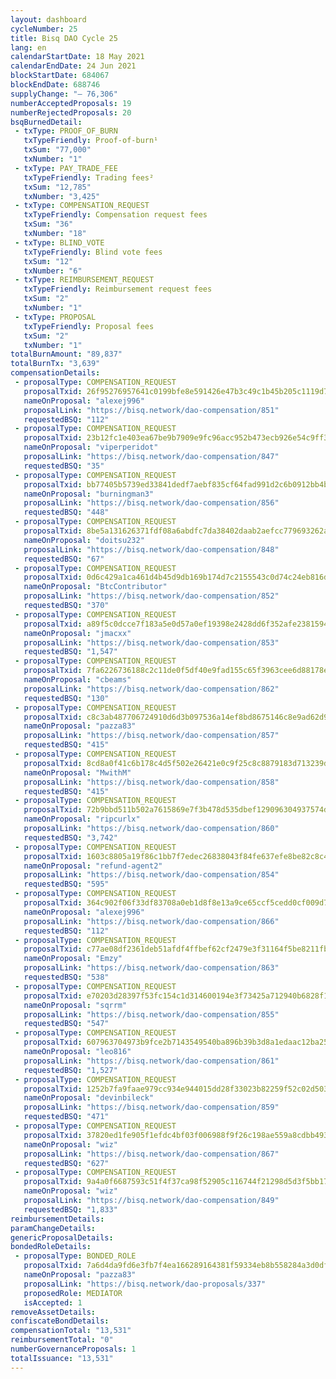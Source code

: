 ```yaml
---
layout: dashboard
cycleNumber: 25
title: Bisq DAO Cycle 25
lang: en
calendarStartDate: 18 May 2021
calendarEndDate: 24 Jun 2021
blockStartDate: 684067
blockEndDate: 688746
supplyChange: "— 76,306"
numberAcceptedProposals: 19
numberRejectedProposals: 20
bsqBurnedDetail:
 - txType: PROOF_OF_BURN
   txTypeFriendly: Proof-of-burn¹
   txSum: "77,000"
   txNumber: "1"
 - txType: PAY_TRADE_FEE
   txTypeFriendly: Trading fees²
   txSum: "12,785"
   txNumber: "3,425"
 - txType: COMPENSATION_REQUEST
   txTypeFriendly: Compensation request fees
   txSum: "36"
   txNumber: "18"
 - txType: BLIND_VOTE
   txTypeFriendly: Blind vote fees
   txSum: "12"
   txNumber: "6"
 - txType: REIMBURSEMENT_REQUEST
   txTypeFriendly: Reimbursement request fees
   txSum: "2"
   txNumber: "1"
 - txType: PROPOSAL
   txTypeFriendly: Proposal fees
   txSum: "2"
   txNumber: "1"
totalBurnAmount: "89,837"
totalBurnTx: "3,639"
compensationDetails: 
 - proposalType: COMPENSATION_REQUEST
   proposalTxid: 26f95276957641c0199bfe8e591426e47b3c49c1b45b205c1119d7fa67b57538
   nameOnProposal: "alexej996"
   proposalLink: "https://bisq.network/dao-compensation/851"
   requestedBSQ: "112"
 - proposalType: COMPENSATION_REQUEST
   proposalTxid: 23b12fc1e403ea67be9b7909e9fc96acc952b473ecb926e54c9ff32d6a33b35d
   nameOnProposal: "viperperidot"
   proposalLink: "https://bisq.network/dao-compensation/847"
   requestedBSQ: "35"
 - proposalType: COMPENSATION_REQUEST
   proposalTxid: bb77405b5739ed33841dedf7aebf835cf64fad991d2c6b0912bb4bf384e95878
   nameOnProposal: "burningman3"
   proposalLink: "https://bisq.network/dao-compensation/856"
   requestedBSQ: "448"
 - proposalType: COMPENSATION_REQUEST
   proposalTxid: 8be5a131626371fdf08a6abdfc7da38402daab2aefcc779693262a2fcde6546a
   nameOnProposal: "doitsu232"
   proposalLink: "https://bisq.network/dao-compensation/848"
   requestedBSQ: "67"
 - proposalType: COMPENSATION_REQUEST
   proposalTxid: 0d6c429a1ca461d4b45d9db169b174d7c2155543c0d74c24eb816d325b0848a9
   nameOnProposal: "BtcContributor"
   proposalLink: "https://bisq.network/dao-compensation/852"
   requestedBSQ: "370"
 - proposalType: COMPENSATION_REQUEST
   proposalTxid: a89f5c0dcce7f183a5e0d57a0ef19398e2428dd6f352afe23815943b754ea044
   nameOnProposal: "jmacxx"
   proposalLink: "https://bisq.network/dao-compensation/853"
   requestedBSQ: "1,547"
 - proposalType: COMPENSATION_REQUEST
   proposalTxid: 7fa6226736188c2c11de0f5df40e9fad155c65f3963cee6d88178e549a1d0ab4
   nameOnProposal: "cbeams"
   proposalLink: "https://bisq.network/dao-compensation/862"
   requestedBSQ: "130"
 - proposalType: COMPENSATION_REQUEST
   proposalTxid: c8c3ab487706724910d6d3b097536a14ef8bd8675146c8e9ad62d991063f9792
   nameOnProposal: "pazza83"
   proposalLink: "https://bisq.network/dao-compensation/857"
   requestedBSQ: "415"
 - proposalType: COMPENSATION_REQUEST
   proposalTxid: 8cd8a0f41c6b178c4d5f502e26421e0c9f25c8c8879183d713239d7ee708d85a
   nameOnProposal: "MwithM"
   proposalLink: "https://bisq.network/dao-compensation/858"
   requestedBSQ: "415"
 - proposalType: COMPENSATION_REQUEST
   proposalTxid: 72b9bbd511b502a7615869e7f3b478d535dbef129096304937574da0169649ff
   nameOnProposal: "ripcurlx"
   proposalLink: "https://bisq.network/dao-compensation/860"
   requestedBSQ: "3,742"
 - proposalType: COMPENSATION_REQUEST
   proposalTxid: 1603c8805a19f86c1bb7f7edec26838043f84fe637efe8be82c8c482da4b5796
   nameOnProposal: "refund-agent2"
   proposalLink: "https://bisq.network/dao-compensation/854"
   requestedBSQ: "595"
 - proposalType: COMPENSATION_REQUEST
   proposalTxid: 364c902f06f33df83708a0eb1d8f8e13a9ce65ccf5cedd0cf009d7ae1f4c4bdd
   nameOnProposal: "alexej996"
   proposalLink: "https://bisq.network/dao-compensation/866"
   requestedBSQ: "112"
 - proposalType: COMPENSATION_REQUEST
   proposalTxid: c77ae08df2361deb51afdf4ffbef62cf2479e3f31164f5be8211fb980401ef3e
   nameOnProposal: "Emzy"
   proposalLink: "https://bisq.network/dao-compensation/863"
   requestedBSQ: "538"
 - proposalType: COMPENSATION_REQUEST
   proposalTxid: e70203d28397f53fc154c1d314600194e3f73425a712940b6828f1514005eeb3
   nameOnProposal: "sqrrm"
   proposalLink: "https://bisq.network/dao-compensation/855"
   requestedBSQ: "547"
 - proposalType: COMPENSATION_REQUEST
   proposalTxid: 607963704973b9fce2b7143549540ba896b39b3d8a1edaac12ba25ef34eff599
   nameOnProposal: "leo816"
   proposalLink: "https://bisq.network/dao-compensation/861"
   requestedBSQ: "1,527"
 - proposalType: COMPENSATION_REQUEST
   proposalTxid: 1252b7fa9faae979cc934e944015dd28f33023b82259f52c02d50384b4db641e
   nameOnProposal: "devinbileck"
   proposalLink: "https://bisq.network/dao-compensation/859"
   requestedBSQ: "471"
 - proposalType: COMPENSATION_REQUEST
   proposalTxid: 37820ed1fe905f1efdc4bf03f006988f9f26c198ae559a8cdbb49352a5739e56
   nameOnProposal: "wiz"
   proposalLink: "https://bisq.network/dao-compensation/867"
   requestedBSQ: "627"
 - proposalType: COMPENSATION_REQUEST
   proposalTxid: 9a4a0f6687593c51f4f37ca98f52905c116744f21298d5d3f5bb17d5ed6ede0f
   nameOnProposal: "wiz"
   proposalLink: "https://bisq.network/dao-compensation/849"
   requestedBSQ: "1,833"
reimbursementDetails: 
paramChangeDetails: 
genericProposalDetails: 
bondedRoleDetails: 
 - proposalType: BONDED_ROLE
   proposalTxid: 7a6d4da9fd6e3fb7f4ea166289164381f59334eb8b558284a3d0df267572ec25
   nameOnProposal: "pazza83"
   proposalLink: "https://bisq.network/dao-proposals/337"
   proposedRole: MEDIATOR
   isAccepted: 1
removeAssetDetails: 
confiscateBondDetails: 
compensationTotal: "13,531"
reimbursementTotal: "0"
numberGovernanceProposals: 1
totalIssuance: "13,531"
---
```

